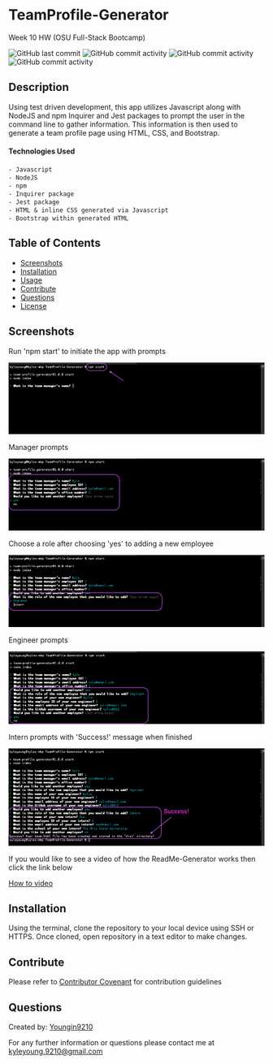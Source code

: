 # TeamProfile-Generator

Week 10 HW (OSU Full-Stack Bootcamp)

![GitHub last commit](https://img.shields.io/github/last-commit/Youngin9210/TeamProfile-Generator)
![GitHub commit activity](https://img.shields.io/github/commit-activity/m/Youngin9210/TeamProfile-Generator)
![GitHub commit activity](https://img.shields.io/github/languages/count/Youngin9210/TeamProfile-Generator)
![GitHub commit activity](https://img.shields.io/github/languages/top/Youngin9210/TeamProfile-Generator)

## Description

Using test driven development, this app utilizes Javascript along with NodeJS and npm Inquirer and Jest packages to prompt the user in the command line to gather information. This information is then used to generate a team profile page using HTML, CSS, and Bootstrap.

#### Technologies Used

    - Javascript
    - NodeJS
    - npm
    - Inquirer package
    - Jest package
    - HTML & inline CSS generated via Javascript
    - Bootstrap within generated HTML

## Table of Contents

- [Screenshots](#screenshots)
- [Installation](#installation)
- [Usage](#usage)
- [Contribute](#contribute)
- [Questions](#questions)
- [License](#license)

## Screenshots

Run 'npm start' to initiate the app with prompts

![image](assets/images/npmStart.png)

Manager prompts

![image](assets/images/manager.png)

Choose a role after choosing 'yes' to adding a new employee

![image](assets/images/role.png)

Engineer prompts

![image](assets/images/engineer.png)

Intern prompts with 'Success!' message when finished

![image](assets/images/internFinal.png)

If you would like to see a video of how the ReadMe-Generator works then click the link below

[How to video](https://drive.google.com/file/d/1MRTMD_sLVMWP1SOXn1e8swccoh0zE1QM/view)

## Installation

Using the terminal, clone the repository to your local device using SSH or HTTPS. Once cloned, open repository in a text editor to make changes.

## Contribute

Please refer to [Contributor Covenant](https://www.contributor-covenant.org/version/2/0/code_of_conduct/) for contribution guidelines

## Questions

Created by: [Youngin9210](https://github.com/Youngin9210)

For any further information or questions please contact me at [kyleyoung.9210@gmail.com](mailto:kyleyoung.9210@gmail.com)

